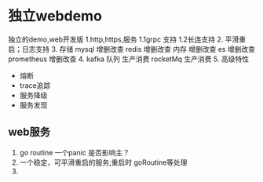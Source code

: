# 独立webdemo
独立的demo,web开发版
1.http,https,服务
    1.1grpc 支持
    1.2长连支持
2. 平滑重启；日志支持
3. 存储
   mysql    增删改查
   redis    增删改查
   内存      增删改查
   es       增删改查
   prometheus 增删改查
4. kafka 队列 生产消费
   rocketMq 生产消费
5. 高级特性
* 熔断
* trace追踪
* 服务降级
* 服务发现

## web服务
1. go routine 一个panic 是否影响主？
2. 一个稳定，可平滑重启的服务;重启时 goRoutine等处理
3.


   
